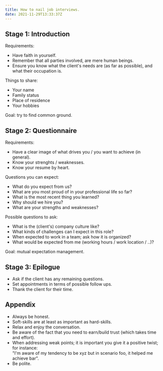 ```yaml
---
title: How to nail job interviews.
date: 2021-11-29T13:33:37Z
---
```


Stage 1: Introduction
--------------------
Requirements:
  - Have faith in yourself.
  - Remember that all parties involved, are mere human beings.
  - Ensure you know what the client's needs are (as far as possible), and what their occupation is.

Things to share:
  - Your name
  - Family status
  - Place of residence
  - Your hobbies

Goal: try to find common ground.

Stage 2: Questionnaire
---------------------
Requirements:
  - Have a clear image of what drives you / you want to achieve (in general).
  - Know your strenghts / weaknesses.
  - Know your resume by heart.

Questions you can expect:
  - What do you expect from us?
  - What are you most proud of in your professional life so far?
  - What is the most recent thing you learned?
  - Why should we hire you?
  - What are your strengths and weaknesses?

Possible questions to ask:
  - What is the (client's) company culture like?
  - What kinds of challenges can I expect in this role?
  - When expected to work in a team; ask how it is organized?
  - What would be expected from me (working hours / work location / ..)?

Goal: mutual expectation management.

Stage 3: Epilogue
---------------------
- Ask if the client has any remaining questions.
- Set appointments in terms of possible follow ups.
- Thank the client for their time.

Appendix
---------------------
- Always be honest.
- Soft-skills are at least as important as hard-skills.
- Relax and enjoy the conversation.
- Be aware of the fact that you need to earn/build trust (which takes time and effort).
- When addressing weak points; it is important you give it a positive twist; for instance:  
  "I'm aware of my tendency to be xyz but in scenario foo, it helped me achieve bar".
- Be polite.
